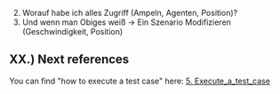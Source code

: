 2.  Worauf habe ich alles Zugriff (Ampeln, Agenten, Position)?
3. Und wenn man Obiges weiß -> Ein Szenario Modifizieren (Geschwindigkeit, Position)

## XX.) Next references
You can find "how to execute a test case" here: 
[5. Execute_a_test_case](Execute_a_test_case.md)